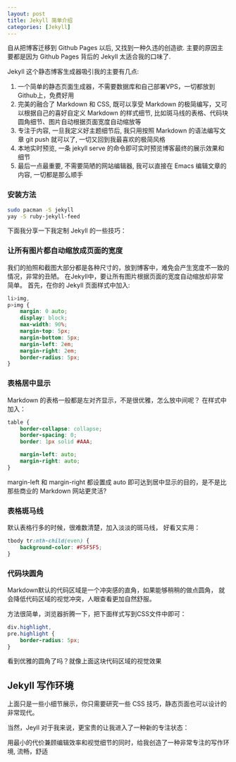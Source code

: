 ```yaml
---
layout: post
title: Jekyll 简单介绍
categories: [Jekyll]
---
```


自从把博客迁移到 Github Pages 以后, 又找到一种久违的创造欲.
主要的原因主要都是因为 Github Pages 背后的 Jekyll 太适合我的口味了.

Jekyll 这个静态博客生成器吸引我的主要有几点:
1. 一个简单的静态页面生成器，不需要数据库和自己部署VPS，一切都放到Github上，免费好用
2. 完美的融合了 Markdown 和 CSS, 既可以享受 Markdown 的极简编写，又可以根据自己的喜好自定义 Markdown 的样式细节, 比如斑马线的表格、代码块圆角细节、图片自动根据页面宽度自动缩放等
3. 专注于内容, 一旦我定义好主题细节后, 我只用按照 Markdown 的语法编写文章 git push 就可以了, 一切又回到我最喜欢的极简风格
4. 本地实时预览, 一条 jekyll serve 的命令即可实时预览博客最终的展示效果和细节
5. 最后一点最重要, 不需要简陋的网站编辑器, 我可以直接在 Emacs 编辑文章的内容, 一切都是那么顺手

### 安装方法

```bash
sudo pacman -S jekyll
yay -S ruby-jekyll-feed
```

下面我分享一下我定制 Jekyll 的一些技巧：

### 让所有图片都自动缩放成页面的宽度

我们的拍照和截图大部分都是各种尺寸的，放到博客中，难免会产生宽度不一致的情况，非常的丑陋。
在Jekyll中，要让所有图片根据页面的宽度自动缩放却非常简单。
首先，在你的 Jekyll 页面样式中加入:

```css
li>img,
p>img {
    margin: 0 auto;
    display: block;
    max-width: 90%;
    margin-top: 5px;
    margin-bottom: 5px;
    margin-left: 2em;
    margin-right: 2em;
    border-radius: 5px;
}
```
### 表格居中显示

Markdown 的表格一般都是左对齐显示，不是很优雅，怎么放中间呢？
在样式中加入：

```css
table {
    border-collapse: collapse;
    border-spacing: 0;
    border: 1px solid #AAA;

    margin-left: auto;
    margin-right: auto;
}
```

margin-left 和 margin-right 都设置成 auto 即可达到居中显示的目的，是不是比那些商业的 Markdown 网站更灵活?

### 表格斑马线

默认表格行多的时候，很难数清楚，加入淡淡的斑马线， 好看又实用：

```css
tbody tr:nth-child(even) {
    background-color: #F5F5F5;
}
```

### 代码块圆角

Markdown默认的代码区域是一个冲突感的直角，如果能够稍稍的做点圆角，
就会降低代码区域的视觉冲突，人眼查看更加自然舒服。

方法很简单，浏览器折腾一下，把下面样式写到CSS文件中即可：

```css
div.highlight,
pre.highlight {
    border-radius: 5px;
}
```

看到优雅的圆角了吗？就像上面这块代码区域的视觉效果

## Jekyll 写作环境

上面只是一些小细节展示，你只需要研究一些 CSS 技巧，静态页面也可以设计的非常现代。

当然，Jeyll 对于我来说，更宝贵的让我进入了一种新的专注状态：

用最小的代价兼顾编辑效率和视觉细节的同时，给我创造了一种非常专注的写作环境, 流畅，舒适
